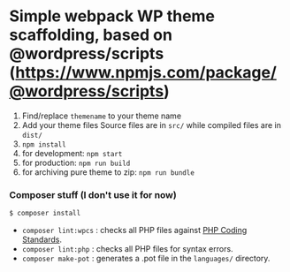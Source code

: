 # Simple webpack WP theme scaffolding, based on @wordpress/scripts (https://www.npmjs.com/package/@wordpress/scripts)

1. Find/replace `themename` to your theme name
2. Add your theme files
  Source files are in `src/` while compiled files are in `dist/`
3. `npm install`
4. for development: `npm start`
5. for production: `npm run build`
6. for archiving pure theme to zip: `npm run bundle`

### Composer stuff (I don't use it for now)

```sh
$ composer install
```

-   `composer lint:wpcs` : checks all PHP files against [PHP Coding Standards](https://developer.wordpress.org/coding-standards/wordpress-coding-standards/php/).
-   `composer lint:php` : checks all PHP files for syntax errors.
-   `composer make-pot` : generates a .pot file in the `languages/` directory.
